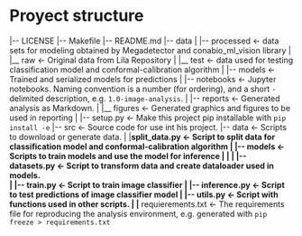 # Proyect structure

|-- LICENSE
|-- Makefile
|-- README.md
|-- data
|	|-- processed		<- data sets for modeling obtained by Megadetector and conabio_ml_vision library
|	|__ raw				<- Original data from Lila Repository
|	|__ test			<- data used for testing classification model and conformal-calibration algorithm
|
|-- models				<- Trained and serialized models for predictions
|
|-- notebooks			<- Jupyter notebooks. Naming convention is a number (for ordering), and a short `-` delimited description, e.g. `1.0-image-analysis`.
|
|-- reports				<- Generated analysis as Markdown.
|	|__ figures			<- Generated graphics and figures to be used in reporting
|
|-- setup.py			<- Make this project pip installable with `pip install -e`
|-- src					<- Source code for use int his project.
|-- data				<- Scripts to download or generate data.
|	|__split_data.py	<- Script to split data for classification model and conformal-calibration algorithm
|
|-- models				<- Scripts to train models and use the model for inference
|	|
|	|-- datasets.py		<- Script to transform data and create dataloader used in models.	
|	|-- train.py		<- Script to train image classifier
|	|-- inference.py	<- Script to test predictions of image classifier model
|	|-- utils.py		<- Script with functions used in other scripts.
|
|__ requierements.txt	<- The requirements file for reproducing the analysis environment, e.g. generated with `pip freeze > requirements.txt`

